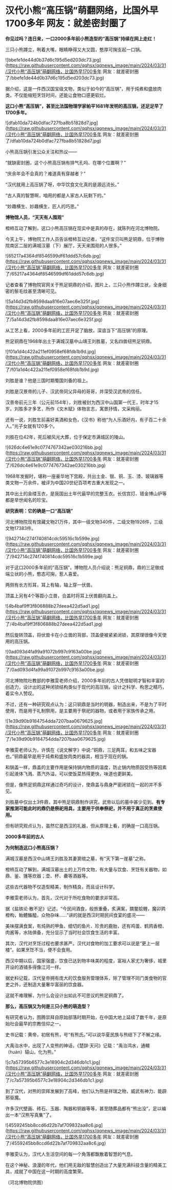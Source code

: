 # 汉代小熊“高压锅”萌翻网络，比国外早1700多年 网友：就差密封圈了

**你见过吗？连日来，一口2000多年前小熊造型的“高压锅”持续在网上走红！**

三只小熊蹲立，咧着大嘴，眼睛睁得又大又圆，憨厚可掬支起一口锅。

![bbefe1de44d0b37d6c195d5ed203dc73.jpg](https://raw.githubusercontent.com/qqhsx/qqnews_image/main/2024/03/31/汉代小熊“高压锅”萌翻网络，比国外早1700多年 网友：就差密封圈了/bbefe1de44d0b37d6c195d5ed203dc73.jpg)

据介绍，这是一件西汉国宝级文物，类似于如今的“高压锅”，用于炖煮和盛放肉类。不仅能缩短烹饪时间，还能让食物口感更软烂。

**这口小熊“高压锅”，甚至比法国物理学家帕平1681年发明的高压锅，还足足早了1700多年。**

![dfab10da724b0dfac727fba8b51828d7.jpg](https://raw.githubusercontent.com/qqhsx/qqnews_image/main/2024/03/31/汉代小熊“高压锅”萌翻网络，比国外早1700多年 网友：就差密封圈了/dfab10da724b0dfac727fba8b51828d7.jpg)

小熊高压锅引发公众关注和热议——

“就缺密封圈，这个小熊高压锅有排气孔吗、在哪个位置啊？”

“庆余年会不会真的？难道真有穿越者？”

“汉代就用上高压锅了呀，中华饮食文化真的是源远流长。”

“古人真的智慧啊，咱用的都是人家古人玩剩下的。”

“妙趣横生、妙趣横生，匠人的巧思。”

**博物馆人员，“天天有人围观”**

橙柿互动了解到，这口小熊高压锅在现实中是真的存在，就陈列在河北博物院。

今天上午，博物院工作人员告诉橙柿互动记者，“这件宝贝叫熊足铜鼎，位于博物院南区二层的满城汉墓（下）展厅，天天来围观的人很多。”

![65217a4364df8546599df61ddd57c6db.jpg](https://raw.githubusercontent.com/qqhsx/qqnews_image/main/2024/03/31/汉代小熊“高压锅”萌翻网络，比国外早1700多年 网友：就差密封圈了/65217a4364df8546599df61ddd57c6db.jpg)

记者查看了博物院官网关于熊足铜鼎的介绍，图片上，三只小熊作蹲立状，全身细密的鬃毛纹甚至清晰可见。

![5a14d3d2fb8598daa816e07aec6e325f.jpg](https://raw.githubusercontent.com/qqhsx/qqnews_image/main/2024/03/31/汉代小熊“高压锅”萌翻网络，比国外早1700多年 网友：就差密封圈了/5a14d3d2fb8598daa816e07aec6e325f.jpg)

从工艺上看，2000多年前的工匠开足了脑放，深谙当下“高压锅”的原理。

熊足铜鼎在1968年出土于满城汉墓中山靖王刘胜墓，又名四兽纽熊足铜鼎。

![f01a1d4c422a211ef0958ef68fdb1b9d.jpg](https://raw.githubusercontent.com/qqhsx/qqnews_image/main/2024/03/31/汉代小熊“高压锅”萌翻网络，比国外早1700多年 网友：就差密封圈了/f01a1d4c422a211ef0958ef68fdb1b9d.jpg)

刘胜是谁？他是三国时期蜀国刘备的祖上。

刘胜是汉景帝的儿子、汉武帝同父异母的哥哥，并深受汉武帝的信任。

汉景帝前元三年（公元前154年），刘胜被封为西汉中山国第一代王，时年才15岁。刘胜多才多艺，所作《文木赋》体物言志，寓景抒情，文采绚丽。

还有一说，刘胜生前喜好美酒和女色，《汉书》称他“为人乐酒好内，有子百二十余人。”光子女就有120多个。

刘胜在位42年，死后被风光大葬，位于保定市满城区的陵山。

![626dc4e61e9c0774767342ae030216bb.jpg](https://raw.githubusercontent.com/qqhsx/qqnews_image/main/2024/03/31/汉代小熊“高压锅”萌翻网络，比国外早1700多年 网友：就差密封圈了/626dc4e61e9c0774767342ae030216bb.jpg)

1968年发掘时，堪称一座豪华地下宫殿，共出土金、银、铜、玉、漆、玻璃器等类文物一万余件，被评为中国20世纪百项考古重大发现之一。

其中出土的金缕玉衣，是我国出土年代最早的完整玉衣。长信宫灯、错金博山炉等都是举世闻名的珍宝。

**研究表明：它的确是一口“高压锅”**

河北博物院现有馆藏文物21万件，其中一级文物340件，二级文物1926件，三级文物17383件。

![942714c274f740814cdc59516c1b599e.jpg](https://raw.githubusercontent.com/qqhsx/qqnews_image/main/2024/03/31/汉代小熊“高压锅”萌翻网络，比国外早1700多年 网友：就差密封圈了/942714c274f740814cdc59516c1b599e.jpg)

对于这口2000多年前的“高压锅”，博物院人员介绍说：熊足铜鼎，鼎的三足做成端立状的小熊，憨态可掬，惹人喜爱。

两侧有长方形耳，耳上有轴，轴上穿一伏兽。

顶盖上另有4个等距小立兽，合盖时将耳上伏兽翻向盖上。

![4b4baf9ff3f806888b27deea422d5ad1.jpg](https://raw.githubusercontent.com/qqhsx/qqnews_image/main/2024/03/31/汉代小熊“高压锅”萌翻网络，比国外早1700多年 网友：就差密封圈了/4b4baf9ff3f806888b27deea422d5ad1.jpg)

然后旋转顶盖，将伏兽卡在小立兽的背部，顶盖便被紧紧闭锁，其原理很像今天使用的高压锅。

![0ad093d4fa99a91072b997c9163a00be.jpg](https://raw.githubusercontent.com/qqhsx/qqnews_image/main/2024/03/31/汉代小熊“高压锅”萌翻网络，比国外早1700多年 网友：就差密封圈了/0ad093d4fa99a91072b997c9163a00be.jpg)

河北博物院社教部的李雅雯老师介绍，2000多年前的古人凭借聪明才智和丰富的创造力，设计出的这种闭锁结构类似于现代的高压锅，设计之科学、构思之精巧，着实令人赞叹。

不过，还有一种研究观点认为：这只铜鼎是当时的明器，制造出来，不是为了平时使用，而是用于礼制祭用，是主要用于祭祀的器物，或者用于家族传承之用。

![1e39d90b9184754dda7207baa0679625.jpg](https://raw.githubusercontent.com/qqhsx/qqnews_image/main/2024/03/31/汉代小熊“高压锅”萌翻网络，比国外早1700多年 网友：就差密封圈了/1e39d90b9184754dda7207baa0679625.jpg)

李雅雯老师认为，许慎在《说文解字》中说:“铜鼎，三足两耳，和五味之宝器也。”铜鼎最早是用于炖煮和盛放肉类的器具，相当于现在的锅。

和锅盖一样，鼎盖的主要作用是保持锅内物质的温度，防止锅内物质因受热等因素引起液体飞溅、蒸汽外溢，可以使饭菜热得更快，味道也更鲜美。

但是，像熊足铜鼎这样通过奇巧的设计，使鼎盖与鼎身严密闭锁在一起的并不多见。

刘胜墓中仅出土3件鼎，其中熊足铜鼎制作讲究，武帝以后的墓中甚少见到。**有专家推测可能此时的鼎仍是祭祀用具，主要用于供奉祭祀，并不用于真正的烹煮使用。**

但有研究观点认为，虽然它是西汉的礼器，但从原理上看，的确是一口高压锅。

**2000多年前的古人**

**为何制造这口小熊高压锅？**

满城汉墓是西汉中山靖王刘胜及其妻窦绾之墓，有“天下第一崖墓”之称。

橙柿互动了解到，满城汉墓出土的上万件文物，有大量与饮食、烹饪有关器物，如鼎、釜、镬等炊器；壶、杯、罍等酒器等。

这些古代器物不仅造型精美，制作精良，而且设计科学。

李雅雯老师认为，首先，汉代对于所吃食物的要求非常高。

据《盐铁论·散不足》记述，“今民间酒食，般旅重叠，炙满案，臑鳖脍鲤，魔卯鹑橙构，鲐鳢醢醯，众物杂味……”讲的就是西汉时期民间食宴的盛况——

美味摆满食案，有炖熟的甲鱼、细切的鱼片、珍贵的鹿胎，还有鸡蛋、鹤鹑香橙、肉酱等，水陆俱备，充分显示了当时社会饮食生活的丰富。

其次，汉代对烹饪过程也要求甚严。汉代对食物的加工要求可以说是“更上一层楼”。如果烹饪不当，便不会食用。

西汉中期以后，国家强盛，饮食已达到物丰味美的程度，富裕人家尤为奢侈，城里开设的酒铺多得像江河一样。

据史料记载，汉代皇帝拥有庞大的饮食服务管理体系，除了管理不同门类食物的官吏之外，还制造大量奢华富丽的饮食器。

这就不难理解，为什么会设计出如此不可思议的熊足铜鼎了。

**那么，高压锅又为何是三只小熊的萌造型？**

有研究者认为，图腾崇拜自原始部落时期开始，在中国大地上延续了数千年，是原始社会最早的宗教信仰之一。

史书记载：黄帝，初居有熊，号“有熊氏。”可以说华夏民族与熊结下了不解之缘。

大禹治水中，出现了人变熊的神话，《楚辞·天问》记载：“禹治鸿水，通轘（huàn）辕山，化为熊。”

![c7a57395b6577c3e18904c2d346db1c1.jpg](https://raw.githubusercontent.com/qqhsx/qqnews_image/main/2024/03/31/汉代小熊“高压锅”萌翻网络，比国外早1700多年 网友：就差密封圈了/c7a57395b6577c3e18904c2d346db1c1.jpg)

到了汉代，对熊的崇拜发展到了高峰，他们认为熊是祥瑞之物，威武有神力、能辟邪驱魔。

许多汉代壁画、砖石、玉器、陶器和铜器等等，甚至随葬品都有“熊出没”，足以编出一本“汉熊写真集”了。

![4559245bb8ccd6d22b7af709832aa8c6.jpg](https://raw.githubusercontent.com/qqhsx/qqnews_image/main/2024/03/31/汉代小熊“高压锅”萌翻网络，比国外早1700多年 网友：就差密封圈了/4559245bb8ccd6d22b7af709832aa8c6.jpg)

李雅雯认为，汉代人生活空间的每一个角落都飘散着智慧的气息。

在这个神秘、浪漫的年代，他们用无敌的智慧创造出了大量充满科技含量的精美工具，成就了中国在这一时期的高度繁荣。

（河北博物院供图）

